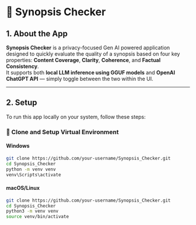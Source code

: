 # 🧠 Synopsis Checker

## 1. About the App

**Synopsis Checker** is a privacy-focused Gen AI powered application designed to quickly evaluate the quality of a synopsis based on four key properties: **Content Coverage**, **Clarity**, **Coherence**, and **Factual Consistency**.  
It supports both **local LLM inference using GGUF models** and **OpenAI ChatGPT API** — simply toggle between the two within the UI.

---

## 2. Setup

To run this app locally on your system, follow these steps:

### 📁 Clone and Setup Virtual Environment

#### Windows
```bash
git clone https://github.com/your-username/Synopsis_Checker.git
cd Synopsis_Checker
python -m venv venv
venv\Scripts\activate
```

#### macOS/Linux
```bash
git clone https://github.com/your-username/Synopsis_Checker.git
cd Synopsis_Checker
python3 -m venv venv
source venv/bin/activate
```
